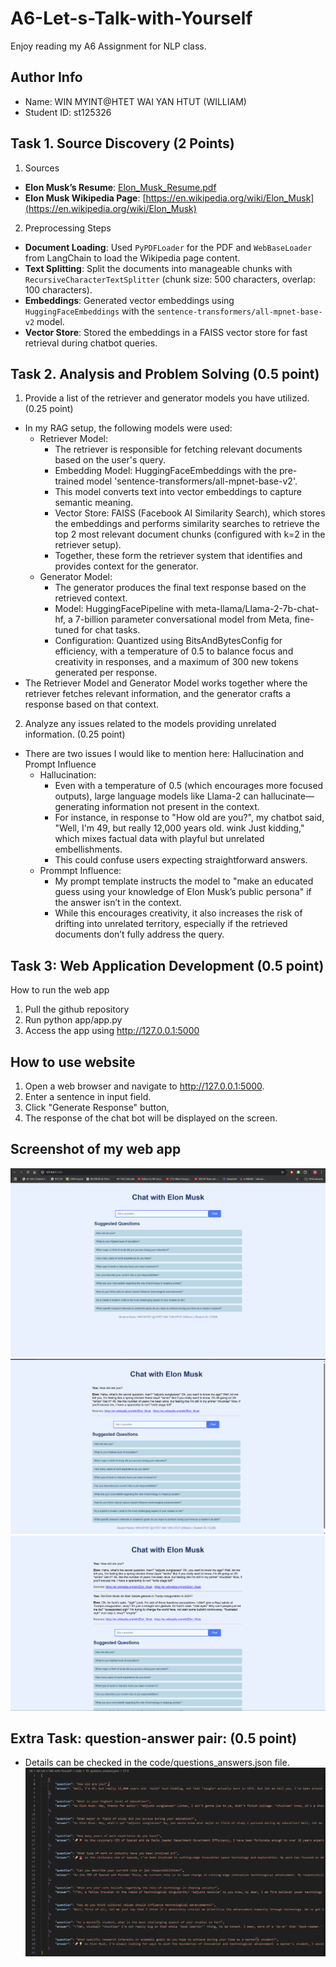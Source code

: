 # A6-Let-s-Talk-with-Yourself
Enjoy reading my A6 Assignment for NLP class.

## Author Info
- Name: WIN MYINT@HTET WAI YAN HTUT (WILLIAM)
- Student ID: st125326

## Task 1. Source Discovery (2 Points)

1) Sources
- **Elon Musk’s Resume**: [Elon_Musk_Resume.pdf](https://profylo.com/app/uploads/resume/profylo.pdf)  
- **Elon Musk Wikipedia Page**: [https://en.wikipedia.org/wiki/Elon_Musk](https://en.wikipedia.org/wiki/Elon_Musk)

2) Preprocessing Steps
  - **Document Loading**: Used `PyPDFLoader` for the PDF and `WebBaseLoader` from LangChain to load the Wikipedia page content.  
  - **Text Splitting**: Split the documents into manageable chunks with `RecursiveCharacterTextSplitter` (chunk size: 500 characters, overlap: 100 characters).  
  - **Embeddings**: Generated vector embeddings using `HuggingFaceEmbeddings` with the `sentence-transformers/all-mpnet-base-v2` model.  
  - **Vector Store**: Stored the embeddings in a FAISS vector store for fast retrieval during chatbot queries.

## Task 2. Analysis and Problem Solving (0.5 point)
1) Provide a list of the retriever and generator models you have utilized. (0.25 point)
- In my RAG setup, the following models were used:
    - Retriever Model:
        - The retriever is responsible for fetching relevant documents based on the user's query.
        - Embedding Model: HuggingFaceEmbeddings with the pre-trained model 'sentence-transformers/all-mpnet-base-v2'.
        - This model converts text into vector embeddings to capture semantic meaning.
        - Vector Store: FAISS (Facebook AI Similarity Search), which stores the embeddings and performs similarity searches to retrieve the top 2 most relevant document chunks (configured with k=2 in the retriever setup).
        - Together, these form the retriever system that identifies and provides context for the generator.
    - Generator Model:
        - The generator produces the final text response based on the retrieved context.
        - Model: HuggingFacePipeline with meta-llama/Llama-2-7b-chat-hf, a 7-billion parameter conversational model from Meta, fine-tuned for chat tasks.
        - Configuration: Quantized using BitsAndBytesConfig for efficiency, with a temperature of 0.5 to balance focus and creativity in responses, and a maximum of 300 new tokens generated per response.
- The Retriever Model and Generator Model works together where the retriever fetches relevant information, and the generator crafts a response based on that context.

2) Analyze any issues related to the models providing unrelated information. (0.25 point)
- There are two issues I would like to mention here: Hallucination and Prompt Influence
    - Hallucination:
        - Even with a temperature of 0.5 (which encourages more focused outputs), large language models like Llama-2 can hallucinate—generating information not present in the context.
        - For instance, in response to "How old are you?", my chatbot said, "Well, I'm 49, but really 12,000 years old. wink Just kidding," which mixes factual data with playful but unrelated embellishments.
        - This could confuse users expecting straightforward answers.
    - Prommpt Influence:
        - My prompt template instructs the model to "make an educated guess using your knowledge of Elon Musk’s public persona" if the answer isn’t in the context. 
        - While this encourages creativity, it also increases the risk of drifting into unrelated territory, especially if the retrieved documents don’t fully address the query.

## Task 3: Web Application Development (0.5 point)

How to run the web app
1. Pull the github repository
2. Run python app/app.py
3. Access the app using http://127.0.0.1:5000

## How to use website
1. Open a web browser and navigate to http://127.0.0.1:5000.
2. Enter a sentence  in input field.
3. Click "Generate Response" button,
4. The response of the chat bot will be displayed on the screen.

## Screenshot of my web app
![homepage](homepage.png)
![prompt 1](Prompt1(Name).png)
![prompt 2](<Prompt2(Nazi Salute).png>)

## Extra Task: question-answer pair: (0.5 point)
- Details can be checked in the code/questions_answers.json file.
![Snapshot of QA](QA_snapshot.png)